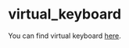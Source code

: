 # virtual_keyboard
You can find virtual keyboard [here](https://anna274.github.io/virtual_keybord).

